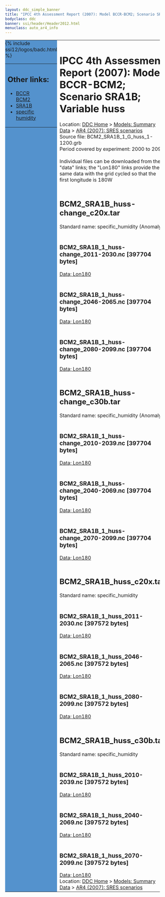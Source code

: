 ```yaml
---
layout: ddc_simple_banner
title: "IPCC 4th Assessment Report (2007): Model BCCR-BCM2; Scenario SRA1B; Variable huss"
bodyclass: ddc
banner: ssi/header/Header2012.html
menuclass: auto_ar4_info
---
```



<table width="100%" border="0" cellspacing="0" cellpadding="0" style="border-collapse: collapse;">
<tr style="margin:0;padding:0;border:0;">
<td style="margin:0;padding:0;border:0;height:1pt;width:150pt;background:#5492CD;" valign="top" >

<div id="lh-col2" class="auto_ar4_info">
<table class="menumain" bgcolor="#5492CD" cellspacing="0" width="100%" border="0">
<tr><td>
<h2> Other links:</h2>
<ul>
<li><a href="/auto/ar4/model-BCCR-BCM2.html">BCCR<br/>BCM2</a></li>
<li><a href="/auto/ar4/scenario-SRA1B.html">SRA1B</a></li>
<li><a href="/auto/ar4/var-specific_humidity.html">specific humidity</a></li>
</ul>
</td></tr>
{% include ssi12/logos/badc.html %}
</table>
</div>
</td>
<td><h1>IPCC 4th Assessment Report (2007): Model BCCR-BCM2; Scenario SRA1B; Variable huss</h1>

<!-- Breadcrumb1 -->
<div id="breadcrumb1" align="left">
Location: <a href="/index.html">DDC Home</a> > <a href="/sim/gcm_clim/">Models: Summary Data</a>
> <a href="/sim/gcm_clim/SRES_AR4/index.html">AR4 (2007): SRES scenarios</a>
</div>
<!-- End of Breadcrumb1 -->Source file: BCM2_SRA1B_1_G_huss_1-1200.grb
<br/>
Period covered by experiment: 2000 to 2099<br/>
<br/>Individual files can be downloaded from the "data" links; the "Lon180" links provide the same data
         with the grid cycled so that the first longitude is 180W<br/>
<br/><h2>BCM2_SRA1B_huss-change_c20x.tar</h2>
Standard name: specific_humidity (Anomaly)<br>
<br/><h3>BCM2_SRA1B_1_huss-change_2011-2030.nc [397704 bytes]</h3>
<a href="http://apps.ipcc-data.org/cgi-bin/downl/ar4_nc/huss/BCM2_SRA1B_1_huss-change_2011-2030.nc">Data; </a><a href="http://apps.ipcc-data.org/cgi-bin/downl/ar4_nc/huss/BCM2_SRA1B_1_huss-change_2011-2030.cyto180.nc"> Lon180</a><br/>
<br/><h3>BCM2_SRA1B_1_huss-change_2046-2065.nc [397704 bytes]</h3>
<a href="http://apps.ipcc-data.org/cgi-bin/downl/ar4_nc/huss/BCM2_SRA1B_1_huss-change_2046-2065.nc">Data; </a><a href="http://apps.ipcc-data.org/cgi-bin/downl/ar4_nc/huss/BCM2_SRA1B_1_huss-change_2046-2065.cyto180.nc"> Lon180</a><br/>
<br/><h3>BCM2_SRA1B_1_huss-change_2080-2099.nc [397704 bytes]</h3>
<a href="http://apps.ipcc-data.org/cgi-bin/downl/ar4_nc/huss/BCM2_SRA1B_1_huss-change_2080-2099.nc">Data; </a><a href="http://apps.ipcc-data.org/cgi-bin/downl/ar4_nc/huss/BCM2_SRA1B_1_huss-change_2080-2099.cyto180.nc"> Lon180</a><br/>
<br/><h2>BCM2_SRA1B_huss-change_c30b.tar</h2>
Standard name: specific_humidity (Anomaly)<br>
<br/><h3>BCM2_SRA1B_1_huss-change_2010-2039.nc [397704 bytes]</h3>
<a href="http://apps.ipcc-data.org/cgi-bin/downl/ar4_nc/huss/BCM2_SRA1B_1_huss-change_2010-2039.nc">Data; </a><a href="http://apps.ipcc-data.org/cgi-bin/downl/ar4_nc/huss/BCM2_SRA1B_1_huss-change_2010-2039.cyto180.nc"> Lon180</a><br/>
<br/><h3>BCM2_SRA1B_1_huss-change_2040-2069.nc [397704 bytes]</h3>
<a href="http://apps.ipcc-data.org/cgi-bin/downl/ar4_nc/huss/BCM2_SRA1B_1_huss-change_2040-2069.nc">Data; </a><a href="http://apps.ipcc-data.org/cgi-bin/downl/ar4_nc/huss/BCM2_SRA1B_1_huss-change_2040-2069.cyto180.nc"> Lon180</a><br/>
<br/><h3>BCM2_SRA1B_1_huss-change_2070-2099.nc [397704 bytes]</h3>
<a href="http://apps.ipcc-data.org/cgi-bin/downl/ar4_nc/huss/BCM2_SRA1B_1_huss-change_2070-2099.nc">Data; </a><a href="http://apps.ipcc-data.org/cgi-bin/downl/ar4_nc/huss/BCM2_SRA1B_1_huss-change_2070-2099.cyto180.nc"> Lon180</a><br/>
<br/><h2>BCM2_SRA1B_huss_c20x.tar</h2>
Standard name: specific_humidity<br>
<br/><h3>BCM2_SRA1B_1_huss_2011-2030.nc [397572 bytes]</h3>
<a href="http://apps.ipcc-data.org/cgi-bin/downl/ar4_nc/huss/BCM2_SRA1B_1_huss_2011-2030.nc">Data; </a><a href="http://apps.ipcc-data.org/cgi-bin/downl/ar4_nc/huss/BCM2_SRA1B_1_huss_2011-2030.cyto180.nc"> Lon180</a><br/>
<br/><h3>BCM2_SRA1B_1_huss_2046-2065.nc [397572 bytes]</h3>
<a href="http://apps.ipcc-data.org/cgi-bin/downl/ar4_nc/huss/BCM2_SRA1B_1_huss_2046-2065.nc">Data; </a><a href="http://apps.ipcc-data.org/cgi-bin/downl/ar4_nc/huss/BCM2_SRA1B_1_huss_2046-2065.cyto180.nc"> Lon180</a><br/>
<br/><h3>BCM2_SRA1B_1_huss_2080-2099.nc [397572 bytes]</h3>
<a href="http://apps.ipcc-data.org/cgi-bin/downl/ar4_nc/huss/BCM2_SRA1B_1_huss_2080-2099.nc">Data; </a><a href="http://apps.ipcc-data.org/cgi-bin/downl/ar4_nc/huss/BCM2_SRA1B_1_huss_2080-2099.cyto180.nc"> Lon180</a><br/>
<br/><h2>BCM2_SRA1B_huss_c30b.tar</h2>
Standard name: specific_humidity<br>
<br/><h3>BCM2_SRA1B_1_huss_2010-2039.nc [397572 bytes]</h3>
<a href="http://apps.ipcc-data.org/cgi-bin/downl/ar4_nc/huss/BCM2_SRA1B_1_huss_2010-2039.nc">Data; </a><a href="http://apps.ipcc-data.org/cgi-bin/downl/ar4_nc/huss/BCM2_SRA1B_1_huss_2010-2039.cyto180.nc"> Lon180</a><br/>
<br/><h3>BCM2_SRA1B_1_huss_2040-2069.nc [397572 bytes]</h3>
<a href="http://apps.ipcc-data.org/cgi-bin/downl/ar4_nc/huss/BCM2_SRA1B_1_huss_2040-2069.nc">Data; </a><a href="http://apps.ipcc-data.org/cgi-bin/downl/ar4_nc/huss/BCM2_SRA1B_1_huss_2040-2069.cyto180.nc"> Lon180</a><br/>
<br/><h3>BCM2_SRA1B_1_huss_2070-2099.nc [397572 bytes]</h3>
<a href="http://apps.ipcc-data.org/cgi-bin/downl/ar4_nc/huss/BCM2_SRA1B_1_huss_2070-2099.nc">Data; </a><a href="http://apps.ipcc-data.org/cgi-bin/downl/ar4_nc/huss/BCM2_SRA1B_1_huss_2070-2099.cyto180.nc"> Lon180</a><br/>
<!-- Breadcrumb2 -->
<div id="breadcrumb2" align="left">
Location: <a href="/index.html">DDC Home</a> > <a href="/sim/gcm_clim/">Models: Summary Data</a>
> <a href="/sim/gcm_clim/SRES_AR4/index.html">AR4 (2007): SRES scenarios</a>
</div>
<!-- End of Breadcrumb2 --></td></tr></table>
